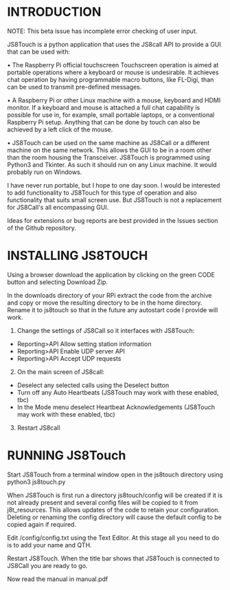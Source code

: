 INTRODUCTION
============

NOTE: This beta issue has incomplete error checking of user input.

JS8Touch is a python application that uses the JS8call API to provide a GUI that can be used with:

• The Raspberry Pi official touchscreen
Touchscreen operation is aimed at portable operations where a keyboard or mouse is undesirable. It achieves chat operation by having programmable macro buttons, like FL-Digi, than can be used to transmit pre-defined messages.

• A Raspberry Pi or other Linux machine with a mouse, keyboard and HDMI monitor.
If a keyboard and mouse is attached a full chat capability is possible for use in, for example, small portable laptops, or a conventional Raspberry Pi setup. Anything that can be done by touch can also be achieved by a left click of the mouse.

• JS8Touch can be used on the same machine as JS8Call or a different machine on the same network. This allows the GUI to be in a room other than the room housing the Transceiver.
JS8Touch is programmed using Python3 and Tkinter. As such it should run on any Linux machine. It would probably run on Windows.

I have never run portable, but I hope to one day soon. I would be interested to add functionality to JS8Touch for this type of operation and also functionality that suits small screen use. But JS8Touch is not a replacement for JS8Call's all encompassing GUI.

Ideas for extensions or bug reports are best provided in the Issues section of the Github repository.

INSTALLING JS8TOUCH
===================
Using a browser download the application by clicking on the green CODE button and selecting Download Zip.

In the downloads directory of your RPi extract the code from the archive and copy or move the resulting directory to be in the home directory. Rename it to js8touch so that in the future any autostart code I provide will work.


1. Change the settings of JS8Call so it interfaces with JS8Touch:
 - Reporting>API Allow setting station information
 - Reporting>API  Enable UDP server API
 - Reporting>API  Accept UDP requests
 
2. On the main screen of JS8call:
 - Deselect any selected calls using the Deselect button
 - Turn off any Auto Heartbeats (JS8Touch may work with these enabled, tbc)
 - In the Mode menu deselect Heartbeat Acknowledgements (JS8Touch may work with these enabled, tbc)
 
3. Restart JS8call

RUNNING JS8Touch
================

Start JS8Touch from a terminal window open in the js8touch directory using
   python3 js8touch.py
   
When JS8Touch is first run a directory js8touch/config will be created if it is not already present and several config files will be copied to it from j8t_resources. This allows updates of the code to retain your configuration. Deleting or renaming the config directory will cause the default config to be copied again if required.

Edit /config/config.txt using the Text Editor. At this stage all you need to do is to add your name and QTH.

Restart JS8Touch. When the title bar shows that JS8Touch is connected to JS8Call you are ready to go.

Now read the manual in manual.pdf

 
